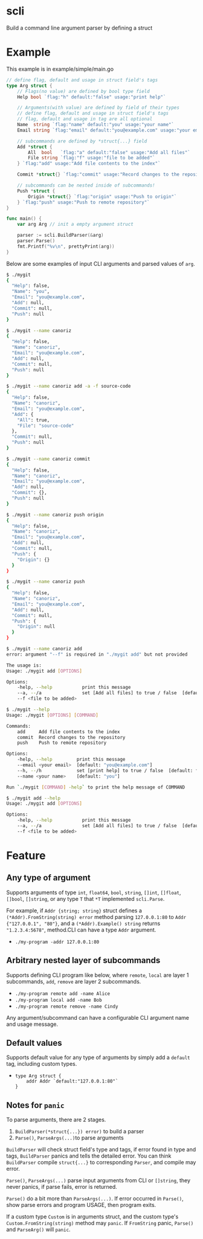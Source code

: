# scli
Build a command line argument parser by defining a struct

# Example
This example is in example/simple/main.go
```go
// define flag, default and usage in struct field's tags
type Arg struct {
	// Flags(no value) are defined by bool type field
	Help bool `flag:"h" default:"false" usage:"print help"`

	// Arguments(with value) are defined by field of their types
	// define flag, default and usage in struct field's tags
	// flag, default and usage in tag are all optional
	Name  string `flag:"name" default:"you" usage:"your name"`
	Email string `flag:"email" default:"you@example.com" usage:"your email"`

	// subcommands are defined by *struct{...} field
	Add *struct {
		All  bool   `flag:"a" default:"false" usage:"Add all files"`
		File string `flag:"f" usage:"file to be added"`
	} `flag:"add" usage:"Add file contents to the index"`

	Commit *struct{} `flag:"commit" usage:"Record changes to the repository"`

	// subcommands can be nested inside of subcommands!
	Push *struct {
		Origin *struct{} `flag:"origin" usage:"Push to origin"`
	} `flag:"push" usage:"Push to remote repository"`
}

func main() {
	var arg Arg // init a empty argument struct

	parser := scli.BuildParser(&arg)
	parser.Parse()
    fmt.Printf("%v\n", prettyPrint(arg))
}
```

Below are some examples of input CLI arguments and parsed values of ```arg```.
```bash
$ ./mygit
{
  "Help": false,
  "Name": "you",
  "Email": "you@example.com",
  "Add": null,
  "Commit": null,
  "Push": null
}

$ ./mygit --name canoriz
{
  "Help": false,
  "Name": "canoriz",
  "Email": "you@example.com",
  "Add": null,
  "Commit": null,
  "Push": null
}

$ ./mygit --name canoriz add -a -f source-code
{
  "Help": false,
  "Name": "canoriz",
  "Email": "you@example.com",
  "Add": {
    "All": true,
    "File": "source-code"
  },
  "Commit": null,
  "Push": null
}

$ ./mygit --name canoriz commit
{
  "Help": false,
  "Name": "canoriz",
  "Email": "you@example.com",
  "Add": null,
  "Commit": {},
  "Push": null
}

$ ./mygit --name canoriz push origin
{
  "Help": false,
  "Name": "canoriz",
  "Email": "you@example.com",
  "Add": null,
  "Commit": null,
  "Push": {
    "Origin": {}
  }
}

$ ./mygit --name canoriz push
{
  "Help": false,
  "Name": "canoriz",
  "Email": "you@example.com",
  "Add": null,
  "Commit": null,
  "Push": {
    "Origin": null
  }
}

$ ./mygit --name canoriz add
error: argument "--f" is required in "./mygit add" but not provided

The usage is:
Usage: ./mygit add [OPTIONS]

Options:
    -help, --help           print this message
    --a, --/a               set [Add all files] to true / false  [default: false]
    --f <file to be added>

$ ./mygit --help
Usage: ./mygit [OPTIONS] [COMMAND]

Commands:
    add     Add file contents to the index
    commit  Record changes to the repository
    push    Push to remote repository

Options:
    -help, --help         print this message
    --email <your email>  [default: "you@example.com"]
    --h, --/h             set [print help] to true / false  [default: false]
    --name <your name>    [default: "you"]

Run `./mygit [COMMAND] -help` to print the help message of COMMAND

$ ./mygit add --help
Usage: ./mygit add [OPTIONS]

Options:
    -help, --help           print this message
    --a, --/a               set [Add all files] to true / false  [default: false]
    --f <file to be added>
```


# Feature

## Any type of argument
Supports arguments of type `int`, `float64`, `bool`, `string`, `[]int`,
 `[]float`, `[]bool`, `[]string`, or any type `T` that `*T`
implemented `scli.Parse`.

For example, if `Addr {string; string}` struct defines a `(*Addr).FromString(string) error`
method parsing `127.0.0.1:80` to `Addr {"127.0.0.1", "80"}`,
 and a `(*Addr).Example() string` returns `"1.2.3.4:5678"`, method.CLI can have a type `Addr`
argument.
- `./my-program -addr 127.0.0.1:80`

## Arbitrary nested layer of subcommands
Supports defining CLI program like below, where `remote`, `local` are layer 1 subcommands,
`add`, `remove` are layer 2 subcommands.
- `./my-program remote add -name Alice`
- `./my-program local add -name Bob`
- `./my-program remote remove -name Cindy`

Any argument/subcommand can have a configurable CLI argument name and usage message.

## Default values
Supports default value for any type of arguments by simply add a `default` tag, including custom types.
- ```
  type Arg struct {
      addr Addr `default:"127.0.0.1:80"`
  }
  ```


## Notes for `panic`
To parse arguments, there are 2 stages.
1. `BuildParser(*struct{...}) error)` to build a parser
2. `Parse()`, `ParseArgs(...)`to parse arguments

`BuildParser` will check struct field's type and tags,
if error found in type and tags, `BuildParser` panics and tells
the detailed error. You can think `BuildParser` compile `struct{...}` to
corresponding `Parser`, and compile may error.

`Parse()`, `ParseArgs(...)` parse input arguments from CLI or `[]string`,
they never panics, if parse fails, error is returned.

`Parse()` do a bit more than `ParseArgs(...)`. If error occurred in
`Parse()`, show parse errors and program USAGE, then program exits.

If a custom type `Custom` is in arguments struct, and the custom type's
`Custom.FromString(string)` method may `panic`.
If `FromString` panic, `Parse()` and `ParseArg()` will `panic`.
